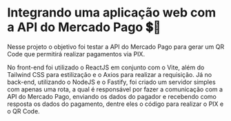 # Integrando uma aplicação web com a API do Mercado Pago 💲💸

Nesse projeto o objetivo foi testar a API do Mercado Pago para gerar um QR Code que permitirá realizar pagamentos via PIX.

No front-end foi utilizado o ReactJS em conjunto com o Vite, além do Tailwind CSS para estilização e o Axios para realizar a requisição. Já no back-end, utilizando o 
NodeJS e o Fastify, foi criado um servidor simples com apenas uma rota, a qual é responsável por fazer a comunicação com a API do Mercado Pago, enviando os dados do
pagador e recebendo como resposta os dados do pagamento, dentre eles o código para realizar o PIX e o QR Code.

